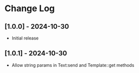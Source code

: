 # Change Log

## [1.0.0] - 2024-10-30

 - Initial release

## [1.0.1] - 2024-10-30

 - Allow string params in Text:send and Template::get methods
